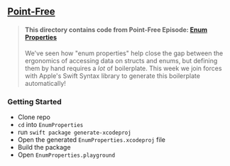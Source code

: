 ## [Point-Free](https://www.pointfree.co)

> #### This directory contains code from Point-Free Episode: [Enum Properties](https://www.pointfree.co/episodes/ep53-swift-syntax-enum-properties)
>
> We've seen how "enum properties" help close the gap between the ergonomics of accessing data on structs and enums, but defining them by hand requires a _lot_ of boilerplate. This week we join forces with Apple's Swift Syntax library to generate this boilerplate automatically!

### Getting Started

* Clone repo
* `cd` into `EnumProperties`
* run `swift package generate-xcodeproj`
* Open the generated `EnumProperties.xcodeproj` file
* Build the package
* Open `EnumProperties.playground`
